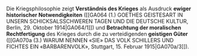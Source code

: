 
Die Kriegsphilosophie zeigt **Verständnis des Krieges** als Ausdruck **ewiger historischer Notwendigkeiten** ([[GA064 (1.) GOETHES GEISTESART IN UNSERN SCHICKSALSSCHWEREN TAGEN UND DIE DEUTSCHE KULTUR, Berlin, 29. Oktober 1914|GA064/1]]) und **Betrachtung der moralischen Rechtfertigung** des Krieges durch die zu verteidigenden **geistigen Güter** ([[GA070a (3.) WARUM NENNEN «SIE» DAS VOLK SCHILLERS UND FICHTES EIN «BARBARENVOLK», Stuttgart, 15. Februar 1915|GA070a/3]]).
